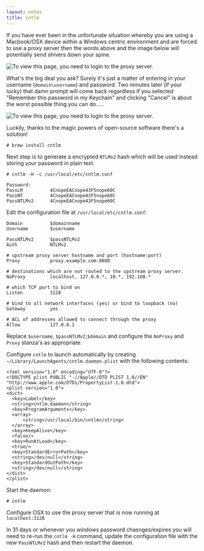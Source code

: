 ```yaml
---
layout: notes
title: cntlm
---
```


If you have ever been in the unfortunate situation whereby you are using a Macbook/OSX device within a Windows centric environment and are forced to use a proxy server then the words above and the image below will potentially send shivers down your spine.

![To view this page, you need to login to the proxy server.](/images/osx-ntlm-proxy-auth.png)

What's the big deal you ask? Surely it's just a matter of entering in your username (```domain\username```) and password. Two minutes later (if your lucky) that damn prompt will come back regardless if you selected "Remember this password in my Keychain" and clicking "Cancel" is about the worst possible thing you can do.....

![To view this page, you need to login to the proxy server.](/images/osx-ntlm-proxy-auth-loop.png) 

Luckily, thanks to the magic powers of open-source software there's a solution!

    # brew install cntlm

Next step is to generate a encrypted `NTLMv2` hash which will be used instead storing your password in plain text.

    # cntlm -H -c /usr/local/etc/cntlm.conf 
    
    Password: 
    PassLM          4CnopeEACnope43F5nope60C
    PassNT          4CnopeEACnope43F5nope60C
    PassNTLMv2      4CnopeEACnope43F5nope60C  

Edit the configuration file at ```/usr/local/etc/cntlm.conf```:

    Domain          $domainname
    Username        $username

    PassNTLMv2      $passNTLMv2
    Auth            NTLMv2

    # upstream proxy server hostname and port (hostname:port)
    Proxy           proxy.example.com:8080 

    # destinations which are not routed to the upstream proxy server.
    NoProxy         localhost, 127.0.0.*, 10.*, 192.168.*

    # which TCP port to bind on
    Listen          3128

    # bind to all network interfaces (yes) or bind to loopback (no)
    Gateway         yes

    # ACL of addresses allowed to connect through the proxy
    Allow           127.0.0.1
    
Replace `$username`, `$passNTLMv2`,`$domain` and configure the `NoProxy` and `Proxy` stanza's as appropriate.

Configure `cntlm` to launch automatically by creating `~/Library/LaunchAgents/cntlm.daemon.plist` with the following contents:

    <?xml version="1.0" encoding="UTF-8"?>
    <!DOCTYPE plist PUBLIC "-//Apple//DTD PLIST 1.0//EN" "http://www.apple.com/DTDs/PropertyList-1.0.dtd">
    <plist version="1.0">
    <dict>
      <key>Label</key>
      <string>cntlm.daemon</string>
      <key>ProgramArguments</key>
      <array>
          <string>/usr/local/bin/cntlm</string>
      </array>
      <key>KeepAlive</key>
      <false/>
      <key>RunAtLoad</key>
      <true/>
      <key>StandardErrorPath</key>
      <string>/dev/null</string>
      <key>StandardOutPath</key>
      <string>/dev/null</string>
    </dict>
    </plist>

Start the daemon:

    # cntlm

Configure OSX to use the proxy server that is now running at ```localhost:3128```

In 31 days or whenever you windows password chasnges/expires you will need to re-run the `cntlm -H` command, update the configuration file with the new `PassNTLMv2` hash and then restart the daemon.

